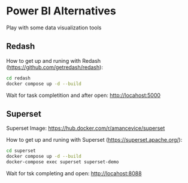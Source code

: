 # Power BI Alternatives

Play with some data visualization tools

## Redash

How to get up and runing with Redash (<https://github.com/getredash/redash>):

```bash
cd redash
docker compose up -d --build 
```

Wait for task completition and after open: <http://locahost:5000>

## Superset

Superset Image: <https://hub.docker.com/r/amancevice/superset>

How to get up and runing with Superset (<https://superset.apache.org/>):

```bash
cd superset
docker compose up -d --build 
docker-compose exec superset superset-demo
```

Wait for tsk completing and open: <http://locahost:8088>
